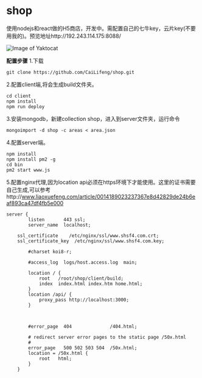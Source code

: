 # shop
使用nodejs和react做的H5商店，开发中。需配置自己的七牛key，云片key(不要用我的)。预览地址http://192.243.114.175:8088/

![Image of Yaktocat](http://obbapcolf.bkt.clouddn.com/5d70eeb210b5157af07b9e3d7323521c.png)

**配置步骤**
1.下载
```
git clone https://github.com/CaiLifeng/shop.git
```

2.配置client端,将会生成build文件夹。

```
cd client
npm install
npm run deploy
```

3.安装mongodb，新建collection shop，进入到server文件夹，运行命令

```
mongoimport -d shop -c areas < area.json
```

4.配置server端。
```
npm install
npm install pm2 -g
cd bin
pm2 start www.js
```

5.配置nginx代理,因为location api必须在https环境下才能使用。这里的证书需要自己生成,可以参考http://www.liaoxuefeng.com/article/0014189023237367e8d42829de24b6eaf893ca47df4fb5e000

```
server {
        listen       443 ssl;
        server_name  localhost;

	ssl_certificate    /etc/nginx/ssl/www.shsf4.com.crt;
	ssl_certificate_key  /etc/nginx/ssl/www.shsf4.com.key;

        #charset koi8-r;

        #access_log  logs/host.access.log  main;

        location / {
            root   /root/shop/client/build;
            index  index.html index.htm home.html;
        }
        location /api/ {
            proxy_pass http://localhost:3000;
        }

        
        
        #error_page  404              /404.html;

        # redirect server error pages to the static page /50x.html
        #
        error_page   500 502 503 504  /50x.html;
        location = /50x.html {
            root   html;
        }
    }
```










